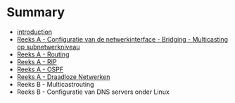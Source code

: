 # Summary

* [introduction](README.md)
* [Reeks A - Configuratie van de netwerkinterface - Bridging - Multicasting op subnetwerkniveau](reeks_a_-_configuratie_van_de_netwerkinterface_-_bridging_-_multicasting_op_subnetwerkniveau.md)
* [Reeks A - Routing](reeks_a_-_routing.md)
* [Reeks A - RIP](reeks_a_-_rip.md)
* [Reeks A - OSPF](reeks_a_-_ospf.md)
* [Reeks A - Draadloze Netwerken](reeks_a_-_draadloze_netwerken.md)
* Reeks B - Multicastrouting
* Reeks B - Configuratie van DNS servers onder Linux


